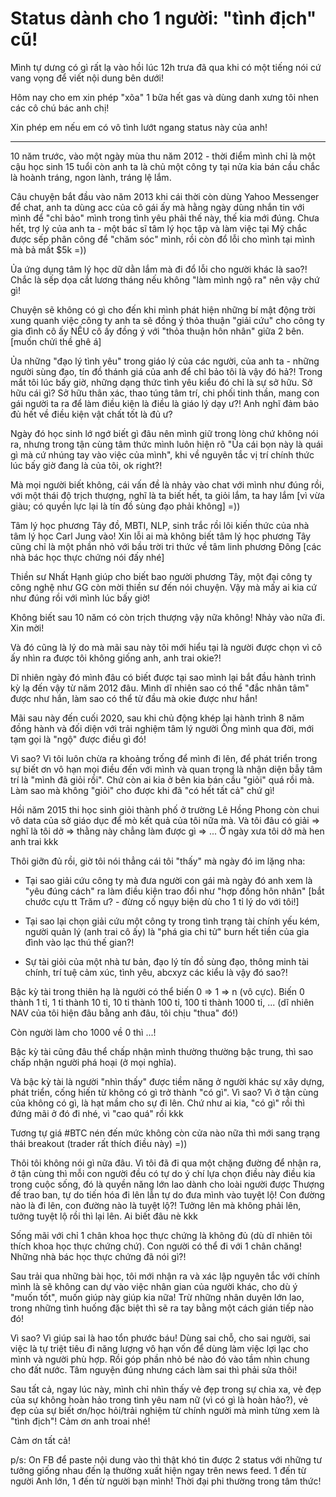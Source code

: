 # Status dành cho 1 người: "tình địch" cũ!

Mình tự dưng có gì rất lạ vào hồi lúc 12h trưa đã qua khi có một tiếng nói cứ vang vọng để viết nội dung bên dưới!

Hôm nay cho em xin phép "xõa" 1 bữa hết gas và dùng danh xưng tôi nhen các cô chú bác anh chị! 

Xin phép em nếu em có vô tình lướt ngang status này của anh!

_________________

10 năm trước, vào một ngày mùa thu năm 2012 - thời điểm mình chỉ là một cậu học sinh 15 tuổi còn anh ta là chủ một công ty tại nửa kia bán cầu chắc là hoành tráng, ngon lành, tráng lệ lắm. 

Câu chuyện bắt đầu vào năm 2013 khi cái thời còn dùng Yahoo Messenger để chat, anh ta dùng acc của cô gái ấy mà hằng ngày dùng nhắn tin với mình để "chỉ bảo" mình trong tình yêu phải thế này, thế kia mới đúng. Chưa hết, trợ lý của anh ta - một bác sĩ tâm lý học tập và làm việc tại Mỹ chắc được sếp phân công để "chăm sóc" mình, rồi còn đổ lỗi cho mình tại mình mà bả mất $5k =)) 

Ủa ứng dụng tâm lý học dữ dằn lắm mà đi đổ lỗi cho người khác là sao?! Chắc là sếp dọa cắt lương tháng nếu không "làm mình ngộ ra" nên vậy chứ gì!

Chuyện sẽ không có gì cho đến khi mình phát hiện những bí mật động trời xung quanh việc công ty anh ta sẽ đồng ý thỏa thuận "giải cứu" cho công ty gia đình cô ấy NẾU cô ấy đồng ý với "thỏa thuận hôn nhân" giữa 2 bên. [muốn chửi thề ghê á]

Ủa những "đạo lý tình yêu" trong giáo lý của các người, của anh ta - những người sùng đạo, tín đồ thánh giá của anh để chỉ bảo tôi là vậy đó hả?! Trong mắt tôi lúc bấy giờ, những dạng thức tình yêu kiểu đó chỉ là sự sở hữu. Sở hữu cái gì? Sở hữu thân xác, thao túng tâm trí, chi phối tinh thần, mang con gái người ta ra để làm điều kiện là điều là giáo lý dạy ư?! Anh nghĩ đảm bảo đủ hết về điều kiện vật chất tốt là đủ ư?

Ngày đó học sinh lớ ngớ biết gì đâu nên mình giữ trong lòng chứ không nói ra, nhưng trong tận cùng tâm thức mình luôn hiện rõ "Ủa cái bọn này là quái gì mà cứ nhúng tay vào việc của mình", khi về nguyên tắc vị trí chính thức lúc bấy giờ đang là của tôi, ok right?!

Mà mọi người biết không, cái vấn đề là nhảy vào chat với mình như đúng rồi, với một thái độ trịch thượng, nghĩ là ta biết hết, ta giỏi lắm, ta hay lắm [vì vừa giàu; có quyền lực lại là tín đồ sùng đạo phải không] =))

Tâm lý học phương Tây đồ, MBTI, NLP, sinh trắc rồi lôi kiến thức của nhà tâm lý học Carl Jung vào! Xin lỗi ai mà không biết tâm lý học phương Tây cũng chỉ là một phần nhỏ với bầu trời tri thức về tâm linh phương Đông [các nhà bác học thực chứng nói đấy nhé]

Thiền sư Nhất Hạnh giúp cho biết bao người phương Tây, một đại công ty công nghệ như GG còn mời thiền sư đến nói chuyện. Vậy mà mấy ai kia cứ như đúng rồi với mình lúc bấy giờ!

Không biết sau 10 năm có còn trịch thượng vậy nữa không! Nhảy vào nữa đi. Xin mời!

Và đó cũng là lý do mà mãi sau này tôi mới hiểu tại là người được chọn vì cô ấy nhìn ra được tôi không giống anh, anh trai okie?!

Dĩ nhiên ngày đó mình đâu có biết được tại sao mình lại bắt đầu hành trình kỳ lạ đến vậy từ năm 2012 đâu. Mình dĩ nhiên sao có thể "đắc nhân tâm" được như hắn, làm sao có thể từ đầu mà okie được như hắn!

Mãi sau này đến cuối 2020, sau khi chủ động khép lại hành trình 8 năm đồng hành và đối diện với trải nghiệm tâm lý người Ông mình qua đời, mới tạm gọi là "ngộ" được điều gì đó!

Vì sao? Vì tôi luôn chừa ra khoảng trống để mình đi lên, để phát triển trong sự biết ơn vô hạn mọi điều đến với mình và quan trọng là nhận diện bẫy tâm trí là "mình đã giỏi rồi". Chứ còn ai kia ở bên kia bán cầu "giỏi" quá rồi mà. Làm sao mà không "giỏi" cho được khi đã "có hết tất cả" chứ gì!

Hồi năm 2015 thi học sinh giỏi thành phố ở trường Lê Hồng Phong còn chui vô data của sở giáo dục để mò kết quả của tôi nữa mà. Và tôi đâu có giải => nghĩ là tôi dở => thằng này chẳng làm được gì => ... Ờ ngày xưa tôi dở mà hen anh trai kkk

Thôi giỡn đủ rồi, giờ tôi nói thẳng cái tôi "thấy" mà ngày đó im lặng nha:

- Tại sao giải cứu công ty mà đưa người con gái mà ngày đó anh xem là "yêu đúng cách" ra làm điều kiện trao đổi như "hợp đồng hôn nhân" [bắt chước cựu tt Trăm ư? - đừng cố ngụy biện dù cho 1 tỉ lý do với tôi!]

- Tại sao lại chọn giải cứu một công ty trong tình trạng tài chính yếu kém, người quản lý (anh trai cô ấy) là "phá gia chi tử" burn hết tiền của gia đình vào lạc thú thế gian?! 

- Sự tài giỏi của một nhà tư bản, đạo lý tín đồ sùng đạo, thông minh tài chính, trí tuệ cảm xúc, tình yêu, abcxyz các kiểu là vậy đó sao?!

Bậc kỳ tài trong thiên hạ là người có thể biến 0 => 1 => n (vô cực). Biến 0 thành 1 tỉ, 1 tỉ thành 10 tỉ, 10 tỉ thành 100 tỉ, 100 tỉ thành 1000 tỉ, ... (dĩ nhiên NAV của tôi hiện đâu bằng anh đâu, tôi chịu "thua" đó!)

Còn người làm cho 1000 về 0 thì ...!

Bậc kỳ tài cũng đâu thể chấp nhận mình thường thường bậc trung, thì sao chấp nhận người phá hoại (ở mọi nghĩa). 

Và bậc kỳ tài là người "nhìn thấy" được tiềm năng ở người khác sự xây dựng, phát triển, cống hiến từ không có gì trở thành "có gì". Vì sao? Vì ở tận cùng của không có gì, là hạt mầm cho sự đi lên. Chứ như ai kia, "có gì" rồi thì đứng mãi ở đó đi nhé, vì "cao quá" rồi kkk

Tương tự giá #BTC nén đến mức không còn cửa nào nữa thì mới sang trạng thái breakout (trader rất thích điều này) =))

Thôi tôi không nói gì nữa đâu. Vì tôi đã đi qua một chặng đường để nhận ra, ở tận cùng thì mỗi con người đều có tự do ý chí lựa chọn điều này điều kia trong cuộc sống, đó là quyền năng lớn lao dành cho loài người được Thượng đế trao ban, tự do tiến hóa đi lên lẫn tự do đưa mình vào tuyệt lộ! Con đường nào là đi lên, con đường nào là tuyệt lộ?! Tưởng lên mà không phải lên, tưởng tuyệt lộ rồi thì lại lên. Ai biết đâu nè kkk

Sống mãi với chỉ 1 chân khoa học thực chứng là không đủ (dù dĩ nhiên tôi thích khoa học thực chứng chứ). Con người có thể đi với 1 chân chăng! Những nhà bác học thực chứng đã nói gì?! 

Sau trải qua những bài học, tôi mới nhận ra và xác lập nguyên tắc với chính mình là sẽ không can dự vào việc nhân gian của người khác, cho dù ý "muốn tốt", muốn giúp này giúp kia nữa! Trừ những nhân duyên lớn lao, trong những tình huống đặc biệt thì sẽ ra tay bằng một cách gián tiếp nào đó! 

Vì sao? Vì giúp sai là hao tổn phước báu! Dùng sai chỗ, cho sai người, sai việc là tự triệt tiêu đi năng lượng vô hạn vốn để dùng làm việc lợi lạc cho mình và người phù hợp. Rồi góp phần nhỏ bé nào đó vào tầm nhìn chung cho đất nước. Tâm nguyện đúng nhưng cách làm sai thì phải sửa thôi!

Sau tất cả, ngay lúc này, mình chỉ nhìn thấy vẻ đẹp trong sự chia xa, vẻ đẹp của sự không hoàn hảo trong tình yêu nam nữ (vì có gì là hoàn hảo?), vẻ đẹp của sự biết ơn/học hỏi/trải nghiệm từ chính người mà mình từng xem là "tình địch"! Cảm ơn anh troai nhé!

Cảm ơn tất cả!

p/s: On FB để paste nội dung vào thì thật khó tin được 2 status với những tư tưởng giống nhau đến lạ thường xuất hiện ngay trên news feed. 1 đến từ người Anh lớn, 1 đến từ người bạn mình! Thời đại phi thường trong tâm thức!